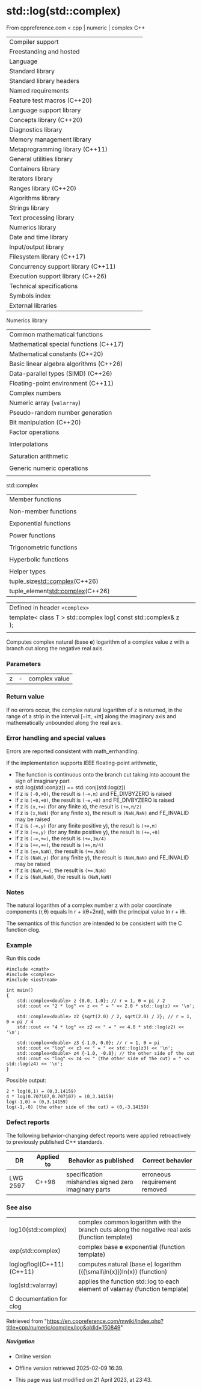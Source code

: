 # std::log(std::complex)

From cppreference.com
< cpp‎ | numeric‎ | complex
C++

|  |  |  |  |  |
| --- | --- | --- | --- | --- |
| Compiler support | | | | |
| Freestanding and hosted | | | | |
| Language | | | | |
| Standard library | | | | |
| Standard library headers | | | | |
| Named requirements | | | | |
| Feature test macros (C++20) | | | | |
| Language support library | | | | |
| Concepts library (C++20) | | | | |
| Diagnostics library | | | | |
| Memory management library | | | | |
| Metaprogramming library (C++11) | | | | |
| General utilities library | | | | |
| Containers library | | | | |
| Iterators library | | | | |
| Ranges library (C++20) | | | | |
| Algorithms library | | | | |
| Strings library | | | | |
| Text processing library | | | | |
| Numerics library | | | | |
| Date and time library | | | | |
| Input/output library | | | | |
| Filesystem library (C++17) | | | | |
| Concurrency support library (C++11) | | | | |
| Execution support library (C++26) | | | | |
| Technical specifications | | | | |
| Symbols index | | | | |
| External libraries | | | | |

Numerics library

|  |  |  |  |  |
| --- | --- | --- | --- | --- |
| Common mathematical functions | | | | |
| Mathematical special functions (C++17) | | | | |
| Mathematical constants (C++20) | | | | |
| Basic linear algebra algorithms (C++26) | | | | |
| Data-parallel types (SIMD) (C++26) | | | | |
| Floating-point environment (C++11) | | | | |
| Complex numbers | | | | |
| Numeric array (`valarray`) | | | | |
| Pseudo-random number generation | | | | |
| Bit manipulation (C++20) | | | | |
| Factor operations | | | | |
| |  |  |  |  |  | | --- | --- | --- | --- | --- | | gcd(C++17) | | | | | | |  |  |  |  |  | | --- | --- | --- | --- | --- | | lcm(C++17) | | | | | |
| Interpolations | | | | |
| |  |  |  |  |  | | --- | --- | --- | --- | --- | | midpoint(C++20) | | | | | | |  |  |  |  |  | | --- | --- | --- | --- | --- | | lerp(C++20) | | | | | |
| Saturation arithmetic | | | | |
| |  |  |  |  |  | | --- | --- | --- | --- | --- | | add_sat(C++26) | | | | | | sub_sat(C++26) | | | | | | saturate_cast(C++26) | | | | | | |  |  |  |  |  | | --- | --- | --- | --- | --- | | mul_sat(C++26) | | | | | | div_sat(C++26) | | | | | |  | | | | | |
| Generic numeric operations | | | | |
| |  |  |  |  |  | | --- | --- | --- | --- | --- | | iota(C++11) | | | | | | ranges::iota(C++23) | | | | | | accumulate | | | | | | inner_product | | | | | | adjacent_difference | | | | | | partial_sum | | | | | | |  |  |  |  |  | | --- | --- | --- | --- | --- | | reduce(C++17) | | | | | | transform_reduce(C++17) | | | | | | inclusive_scan(C++17) | | | | | | exclusive_scan(C++17) | | | | | | transform_inclusive_scan(C++17) | | | | | | transform_exclusive_scan(C++17) | | | | | |

std::complex

|  |  |  |  |  |
| --- | --- | --- | --- | --- |
| Member functions | | | | |
| |  |  |  |  |  | | --- | --- | --- | --- | --- | | complex::complex | | | | | | complex::operator= | | | | | | complex::real | | | | | | complex::imag | | | | | | |  |  |  |  |  | | --- | --- | --- | --- | --- | | complex::operator+=complex::operator-=complex::operator\*=complex::operator/= | | | | | |
| Non-member functions | | | | |
| |  |  |  |  |  | | --- | --- | --- | --- | --- | | operator+operator- | | | | | | operator+operator-operator\*operator/ | | | | | | operator==operator!=(until C++20) | | | | | | operator<<operator>> | | | | | | get(std::complex)(C++26) | | | | | | |  |  |  |  |  | | --- | --- | --- | --- | --- | | real | | | | | | imag | | | | | | abs | | | | | | arg | | | | | | norm | | | | | | conj | | | | | | proj(C++11) | | | | | | polar | | | | | | operator""ioperator""ifoperator""il(C++14)(C++14)(C++14) | | | | | |
| Exponential functions | | | | |
| |  |  |  |  |  |  |  |  |  |  |  |  |  |  |  |  |  |  | | --- | --- | --- | --- | --- | --- | --- | --- | --- | --- | --- | --- | --- | --- | --- | --- | --- | --- | | |  |  |  |  |  | | --- | --- | --- | --- | --- | | ****log**** | | | | | | |  |  |  |  |  | | --- | --- | --- | --- | --- | | log10 | | | | | | |  |  |  |  |  | | --- | --- | --- | --- | --- | | exp | | | | | | |
| Power functions | | | | |
| |  |  |  |  |  |  |  |  |  |  |  |  | | --- | --- | --- | --- | --- | --- | --- | --- | --- | --- | --- | --- | | |  |  |  |  |  | | --- | --- | --- | --- | --- | | pow | | | | | | |  |  |  |  |  | | --- | --- | --- | --- | --- | | sqrt | | | | | | |
| Trigonometric functions | | | | |
| |  |  |  |  |  |  |  |  |  |  |  |  |  |  |  |  |  |  |  |  |  |  |  |  |  |  |  |  |  |  |  |  | | --- | --- | --- | --- | --- | --- | --- | --- | --- | --- | --- | --- | --- | --- | --- | --- | --- | --- | --- | --- | --- | --- | --- | --- | --- | --- | --- | --- | --- | --- | --- | --- | | |  |  |  |  |  | | --- | --- | --- | --- | --- | | sin | | | | | | cos | | | | | | tan | | | | | | |  |  |  |  |  | | --- | --- | --- | --- | --- | | asin(C++11) | | | | | | acos(C++11) | | | | | | atan(C++11) | | | | | | |
| Hyperbolic functions | | | | |
| |  |  |  |  |  |  |  |  |  |  |  |  |  |  |  |  |  |  |  |  |  |  |  |  |  |  |  |  |  |  |  |  | | --- | --- | --- | --- | --- | --- | --- | --- | --- | --- | --- | --- | --- | --- | --- | --- | --- | --- | --- | --- | --- | --- | --- | --- | --- | --- | --- | --- | --- | --- | --- | --- | | |  |  |  |  |  | | --- | --- | --- | --- | --- | | sinh | | | | | | cosh | | | | | | tanh | | | | | | |  |  |  |  |  | | --- | --- | --- | --- | --- | | asinh(C++11) | | | | | | acosh(C++11) | | | | | | atanh(C++11) | | | | | | |
| Helper types | | | | |
| tuple_size<std::complex>(C++26) | | | | |
| tuple_element<std::complex>(C++26) | | | | |

|  |  |  |
| --- | --- | --- |
| Defined in header `<complex>` |  |  |
| template< class T >  std::complex<T> log( const std::complex<T>& z ); |  |  |
|  |  |  |

Computes complex natural (base **e**) logarithm of a complex value z with a branch cut along the negative real axis.

### Parameters

|  |  |  |
| --- | --- | --- |
| z | - | complex value |

### Return value

If no errors occur, the complex natural logarithm of z is returned, in the range of a strip in the interval [−iπ, +iπ] along the imaginary axis and mathematically unbounded along the real axis.

### Error handling and special values

Errors are reported consistent with math_errhandling.

If the implementation supports IEEE floating-point arithmetic,

- The function is continuous onto the branch cut taking into account the sign of imaginary part
- std::log(std::conj(z)) == std::conj(std::log(z))
- If z is `(-0,+0)`, the result is `(-∞,π)` and FE_DIVBYZERO is raised
- If z is `(+0,+0)`, the result is `(-∞,+0)` and FE_DIVBYZERO is raised
- If z is `(x,+∞)` (for any finite x), the result is `(+∞,π/2)`
- If z is `(x,NaN)` (for any finite x), the result is `(NaN,NaN)` and FE_INVALID may be raised
- If z is `(-∞,y)` (for any finite positive y), the result is `(+∞,π)`
- If z is `(+∞,y)` (for any finite positive y), the result is `(+∞,+0)`
- If z is `(-∞,+∞)`, the result is `(+∞,3π/4)`
- If z is `(+∞,+∞)`, the result is `(+∞,π/4)`
- If z is `(±∞,NaN)`, the result is `(+∞,NaN)`
- If z is `(NaN,y)` (for any finite y), the result is `(NaN,NaN)` and FE_INVALID may be raised
- If z is `(NaN,+∞)`, the result is `(+∞,NaN)`
- If z is `(NaN,NaN)`, the result is `(NaN,NaN)`

### Notes

The natural logarithm of a complex number z with polar coordinate components (r,θ) equals ln r + i(θ+2nπ), with the principal value ln r + iθ.

The semantics of this function are intended to be consistent with the C function clog.

### Example

Run this code

```
#include <cmath>
#include <complex>
#include <iostream>
 
int main()
{
    std::complex<double> z {0.0, 1.0}; // r = 1, θ = pi / 2
    std::cout << "2 * log" << z << " = " << 2.0 * std::log(z) << '\n';
 
    std::complex<double> z2 {sqrt(2.0) / 2, sqrt(2.0) / 2}; // r = 1, θ = pi / 4
    std::cout << "4 * log" << z2 << " = " << 4.0 * std::log(z2) << '\n';
 
    std::complex<double> z3 {-1.0, 0.0}; // r = 1, θ = pi
    std::cout << "log" << z3 << " = " << std::log(z3) << '\n';
    std::complex<double> z4 {-1.0, -0.0}; // the other side of the cut
    std::cout << "log" << z4 << " (the other side of the cut) = " << std::log(z4) << '\n';
}

```

Possible output:

```
2 * log(0,1) = (0,3.14159)
4 * log(0.707107,0.707107) = (0,3.14159)
log(-1,0) = (0,3.14159)
log(-1,-0) (the other side of the cut) = (0,-3.14159)

```

### Defect reports

The following behavior-changing defect reports were applied retroactively to previously published C++ standards.

| DR | Applied to | Behavior as published | Correct behavior |
| --- | --- | --- | --- |
| LWG 2597 | C++98 | specification mishandles signed zero imaginary parts | erroneous requirement removed |

### See also

|  |  |
| --- | --- |
| log10(std::complex) | complex common logarithm with the branch cuts along the negative real axis   (function template) |
| exp(std::complex) | complex base **e** exponential   (function template) |
| loglogflogl(C++11)(C++11) | computes natural (base e) logarithm (\({\small\ln{x}}\)ln(x))   (function) |
| log(std::valarray) | applies the function std::log to each element of valarray   (function template) |
| C documentation for clog | |

Retrieved from "<https://en.cppreference.com/mwiki/index.php?title=cpp/numeric/complex/log&oldid=150849>"

##### Navigation

- Online version
- Offline version retrieved 2025-02-09 16:39.

- This page was last modified on 21 April 2023, at 23:43.